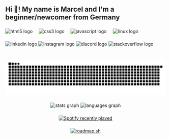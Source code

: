 <h2 align="left">Hi 👋! My name is Marcel and I'm a beginner/newcomer from Germany</h2>

###

<div align="left">
  <img src="https://cdn.jsdelivr.net/gh/devicons/devicon/icons/html5/html5-original.svg" height="30" alt="html5 logo"  />
  <img width="12" />
  <img src="https://cdn.jsdelivr.net/gh/devicons/devicon/icons/css3/css3-original.svg" height="30" alt="css3 logo"  />
  <img width="12" />
  <img src="https://cdn.jsdelivr.net/gh/devicons/devicon/icons/javascript/javascript-original.svg" height="30" alt="javascript logo"  />
  <img width="12" />
  <img src="https://cdn.jsdelivr.net/gh/devicons/devicon/icons/linux/linux-original.svg" height="30" alt="linux logo"  />
</div>

###

<div align="left">
  <img src="https://img.shields.io/static/v1?message=LinkedIn&logo=linkedin&label=&color=0077B5&logoColor=white&labelColor=&style=for-the-badge" height="35" alt="linkedin logo"  />
  <img src="https://img.shields.io/static/v1?message=Instagram&logo=instagram&label=&color=E4405F&logoColor=white&labelColor=&style=for-the-badge" height="35" alt="instagram logo"  />
  <img src="https://img.shields.io/static/v1?message=Discord&logo=discord&label=&color=7289DA&logoColor=white&labelColor=&style=for-the-badge" height="35" alt="discord logo"  />
  <img src="https://img.shields.io/static/v1?message=Stackoverflow&logo=stackoverflow&label=&color=FE7A16&logoColor=white&labelColor=&style=for-the-badge" height="35" alt="stackoverflow logo"  />
</div>

###

<br clear="both">

<!--<img src="https://raw.githubusercontent.com/marcelczechan/marcelczechan/output/snake.svg" alt="Snake animation" /> -->

<picture>
  <source media="(prefers-color-scheme: dark)" srcset="https://raw.githubusercontent.com/marcelczechan/marcelczechan/output/github-snake-dark.svg" />
  <source media="(prefers-color-scheme: light)" srcset="https://raw.githubusercontent.com/marcelczechan/marcelczechan/output/github-snake.svg" />
  <img alt="github-snake" src="https://raw.githubusercontent.com/marcelczechan/marcelczechan/output/github-snake.svg" />
</picture>

###

<div align="center">
  <img src="https://github-readme-stats.vercel.app/api?username=marcelczechan&hide_title=false&hide_rank=false&show_icons=true&include_all_commits=true&count_private=true&disable_animations=false&theme=dracula&locale=en&hide_border=false&order=1" height="150" alt="stats graph"  />
  <img src="https://github-readme-stats.vercel.app/api/top-langs?username=marcelczechan&locale=en&hide_title=false&layout=compact&card_width=320&langs_count=5&theme=dracula&hide_border=false&order=2" height="150" alt="languages graph"  />
</div>

###

<div align="center">
  <a href="https://open.spotify.com/user/mrraiser">
    <img src="https://spotify-recently-played-readme.vercel.app/api?user=mrraiser&count=5&unique=false" alt="Spotify recently played"  />
  </a>
</div>

###

<div align="center">
  <a href="https://roadmap.sh"><img src="https://roadmap.sh/card/wide/67bb31f2a8c88d6e352494eb?variant=dark&roadmaps=cyber-security" alt="roadmap.sh"/></a>

</div>
